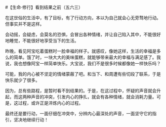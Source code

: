 #【生命⋅修行】看到结果之前（五六三）

在这世俗的生活中，有了目标，有了行动方向，本以为自己就会心无旁骛地行动。但事实并不是这样。

会动摇，会疑虑，会莫名的恐惧，会冒出各种情绪，并让自己陷入其中，不能很好地睡觉，不能很好地享受当下的生活。

昨晚，看见阿宝吃着蛋糕时一脸幸福的样子。就感叹，像她这样，生活的幸福是多么的简单。饿了时，一块大大的美味蛋糕，就能够带来最大的幸福与满足感了。我说，我也想像阿宝一样简单快乐。大宝说，我们不是很多时候都像她一样快乐吗？

可能，我的内心被不坚定的情绪蒙蔽了吧。和当下、和周遭有些切段了联系，于是快乐就少了很多。

因为，总有些路程，是暂时看不到结果的。于是，在这过程中，怀疑的声音就会升起，而这两种声音的冲突，引发内心的挣扎，就会有各种情绪，就会消耗力量。可是，这过程，或许正是淬炼内心的过程。

最终还是要行动，一面仔细在冲突中，分辨内心最深处的声音，一面坚守它的指引，坚决地继续行动！